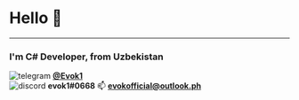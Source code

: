 # Hello 👋
* * *
### I'm C# Developer, from Uzbekistan 



![telegram](https://cdn.iconscout.com/icon/free/png-256/telegram-3-226554.png?w=16&f=avif "Telegram") **[@Evok1](https://t.me/evok1)**   
![discord](https://cdn.iconscout.com/icon/free/png-256/discord-3691244-3073764.png?w=16&f=avif "discord") **evok1#0668**
📫 **[evokofficial@outlook.ph](mailto:evokofficial@outlook.ph)**



<!--
**Evook1/Evook1** is a ✨ _special_ ✨ repository because its `README.md` (this file) appears on your GitHub profile.

Here are some ideas to get you started:
-   📫 How to reach me **[evokofficial@outlook.ph](mailto:evokofficial@outlook.ph)**
- 🔭 I’m currently working on ...
- 🌱 I’m currently learning ...
- 👯 I’m looking to collaborate on ...
- 🤔 I’m looking for help with ...
- 💬 Ask me about ...
- 📫 How to reach me: ...
- 😄 Pronouns: ...
- ⚡ Fun fact: ...
-->
